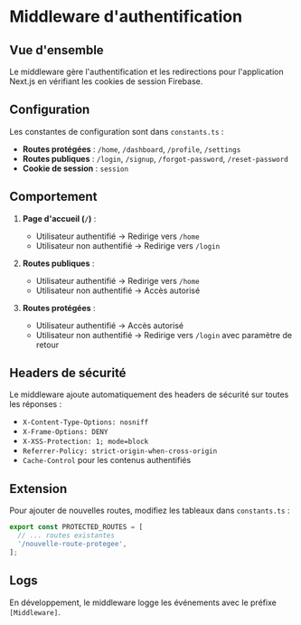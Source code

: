 # Middleware d'authentification

## Vue d'ensemble

Le middleware gère l'authentification et les redirections pour l'application Next.js en vérifiant les cookies de session Firebase.

## Configuration

Les constantes de configuration sont dans `constants.ts` :

- **Routes protégées** : `/home`, `/dashboard`, `/profile`, `/settings`
- **Routes publiques** : `/login`, `/signup`, `/forgot-password`, `/reset-password`
- **Cookie de session** : `session`

## Comportement

1. **Page d'accueil (`/`)** :
   - Utilisateur authentifié → Redirige vers `/home`
   - Utilisateur non authentifié → Redirige vers `/login`

2. **Routes publiques** :
   - Utilisateur authentifié → Redirige vers `/home`
   - Utilisateur non authentifié → Accès autorisé

3. **Routes protégées** :
   - Utilisateur authentifié → Accès autorisé
   - Utilisateur non authentifié → Redirige vers `/login` avec paramètre de retour

## Headers de sécurité

Le middleware ajoute automatiquement des headers de sécurité sur toutes les réponses :
- `X-Content-Type-Options: nosniff`
- `X-Frame-Options: DENY`
- `X-XSS-Protection: 1; mode=block`
- `Referrer-Policy: strict-origin-when-cross-origin`
- `Cache-Control` pour les contenus authentifiés

## Extension

Pour ajouter de nouvelles routes, modifiez les tableaux dans `constants.ts` :

```typescript
export const PROTECTED_ROUTES = [
  // ... routes existantes
  '/nouvelle-route-protegee',
];
```

## Logs

En développement, le middleware logge les événements avec le préfixe `[Middleware]`.